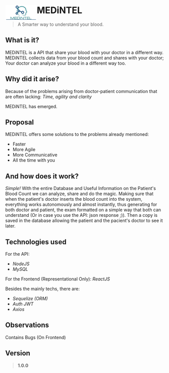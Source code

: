 # <img src="./Resources/Images/Logo.png" width="100" align="left"> MEDiNTEL

> A Smarter way to understand your blood.

## What is it?
MEDiNTEL is a API that share your blood with your doctor in a different way.
MEDiNTEL collects data from your blood count and shares with your doctor; Your doctor can analyze your blood in a different way too.

## Why did it arise?
Because of the problems arising from doctor-patient communication that are often lacking: *Time, agility and clarity*

MEDiNTEL has emerged.

## Proposal
MEDiNTEL offers some solutions to the problems already mentioned:

+ Faster
+ More Agile
+ More Communicative
+ All the time with you

## And how does it work?
*Simple!*
With the entire Database and Useful Information on the Patient's Blood Count we can analyze, share and do the magic. Making sure that when the patient's doctor inserts the blood count into the system, everything works autonomously and almost instantly, thus generating for both doctor and patient, the exam formatted on a simple way that both can understand (Or in case you use the API: json response ;)). Then a copy is saved in the database allowing the patient and the pacient's doctor to see it later.

## Technologies used
For the API:
+ *NodeJS*
+ *MySQL*

For the Frontend (Representational Only): *ReactJS*

Besides the mainly techs, there are:<br/>
+ *Sequelize (ORM)* <br/>
+ *Auth JWT* <br/>
+ *Axios* <br/>

## Observations
Contains Bugs (On Frontend)

## Version
> **1.0.0**
